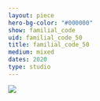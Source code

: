 ```yaml
---
layout: piece
hero-bg-color: "#000000"
show: familial_code
uid: familial_code_50
title: familial_code_50
medium: mixed
dates: 2020
type: studio
---
```


<img src="{{site.baseurl}}img/{{page.type}}/{{page.show}}/{{page.uid}}.jpg" class="piece-photo"/>
